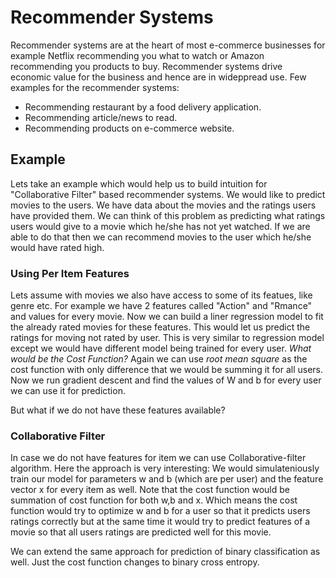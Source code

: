 # Recommender Systems
Recommender systems are at the heart of most e-commerce businesses for example Netflix recommending you what to watch or Amazon recommending you products to buy. Recommender systems drive economic value for the business and hence are in wideppread use. 
Few examples for the recommender systems:
* Recommending  restaurant by a food delivery application.
* Recommending article/news to read.
* Recommending products on e-commerce website.

## Example
Lets take an example which would help us to build intuition for "Collaborative Filter" based recommender systems. We would like to predict movies to the users. We have data about the movies and the ratings users have provided them.
We can think of this problem as predicting what ratings users would give to a movie which he/she has not yet watched. If we are able to do that then we can recommend movies to the user which he/she would have rated high.

### Using Per Item Features
Lets assume with movies we also have access to some of its featues, like genre etc. For example we have 2 features called "Action" and "Rmance" and values for every movie. Now we can build a liner regression model to fit the already rated movies for these features. This would let us predict the ratings for moving not rated by user.
This is very similar to regression model except we would have different model being trained for every user.
*What would be the Cost Function?*
Again we can use *root mean square* as the cost function with only difference that we would be summing it for all users. Now we run gradient descent and find the values of W and b for every user we can use it for prediction.

But what if we do not have these features available? 

### Collaborative Filter
In case we do not have features for item we can use Collaborative-filter algorithm. Here the approach is very interesting:
We would simulateniously train our model for parameters w and b (which are per user) and the feature vector x for every item as well. Note that the cost function would be summation of cost function for both w,b and x. 
Which means the cost function would try to optimize w and b for a user so that it predicts users ratings correctly but at the same time it would try to predict features of a movie so that all users ratings are predicted well for this movie.

We can extend the same approach for prediction of binary classification as well. Just the cost function changes to binary cross entropy. 

